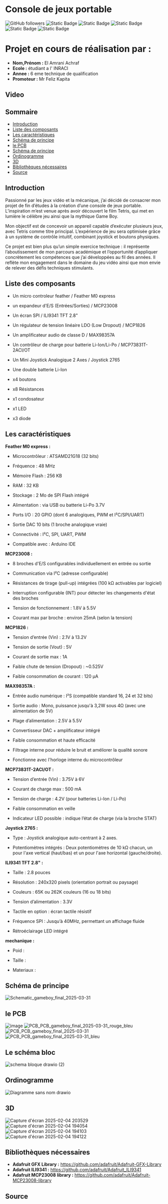 
# Console de jeux portable
 <img alt="GitHub followers" src="https://img.shields.io/github/followers/Achraf-ElAmrani?style=flat&logo=github"> <img alt="Static Badge" src="https://img.shields.io/badge/French-8A2BE2"> <img alt="Static Badge" src="https://img.shields.io/badge/Projet-8A2BE2?color=blue"> <img alt="Static Badge" src="https://img.shields.io/badge/-%20?logo=cplusplus"> <img alt="Static Badge" src="https://img.shields.io/badge/-%20?logo=easyeda&color=blue"> <img alt="Static Badge" src="https://img.shields.io/badge/-%20?logo=arduino&color=lightblue">

# Projet en cours de réalisation par : 
- **Nom,Prénom :** El Amrani Achraf
- **Ecole :** étudiant a l' INRACI
- **Annee :** 6 eme technique de qualification
- **Promoteur :** Mr Feliz Kapita 
## Video
## Sommaire
- [Introduction](#Introduction)
- [Liste des composants](#Liste-des-composants)
- [Les caractéristiques](#Les-caractéristiques)
- [Schéma de principe](#Schéma-de-principe)
- [le PCB](#le-PCB)
- [Schéma de principe](#Le-schéma-bloc)
- [Ordinogramme](#Ordinogramme)
- [3D](#3D)
- [Bibliothèques nécessaires](#Bibliothèques-nécessaires)
- [Source](#Source)
## Introduction

Passionné par les jeux vidéo et la mécanique, j’ai décidé de consacrer mon projet de fin d’études à la création d’une console de jeux portable. L’inspiration m’est venue après avoir découvert le film Tetris, qui met en lumière le célèbre jeu ainsi que la mythique Game Boy.

Mon objectif est de concevoir un appareil capable d’exécuter plusieurs jeux, avec Tetris comme titre principal. L’expérience de jeu sera optimisée grâce à un système de contrôle intuitif, combinant joystick et boutons physiques.

Ce projet est bien plus qu’un simple exercice technique : il représente l’aboutissement de mon parcours académique et l’opportunité d’appliquer concrètement les compétences que j’ai développées au fil des années. Il reflète mon engagement dans le domaine du jeu vidéo ainsi que mon envie de relever des défis techniques stimulants.

## Liste des composants

- Un micro controleur feather / Feather M0 express

- un  expandeur d'E/S (Entrées/Sorties) / MCP23008

- Un écran SPI / ILI9341 TFT 2.8"

- Un régulateur de tension linéaire LDO (Low Dropout) / MCP1826

- Un amplificateur audio de classe D / MAX98357A 

- Un contrôleur de charge pour batterie Li-Ion/Li-Po / MCP73831T-2ACI/OT

- Un  Mini Joystick Analogique 2 Axes / Joystick 2765

- Une double batterie Li-Ion

- x4 boutons

- x8 Résistances

- x1 condosateur 

- x1 LED 

- x3 diode

## Les caractéristiques
**Feather M0 express :** 

- Microcontrôleur : ATSAMD21G18 (32 bits)

- Fréquence : 48 MHz

- Mémoire Flash : 256 KB

- RAM : 32 KB

- Stockage : 2 Mo de SPI Flash intégré 

- Alimentation : via USB ou batterie Li-Po 3.7V 

- Ports I/O : 20 GPIO (dont 6 analogiques, PWM et I²C/SPI/UART)

- Sortie DAC 10 bits (1 broche analogique vraie)

- Connectivité : I²C, SPI, UART, PWM

- Compatible avec : Arduino IDE

**MCP23008 :**

- 8 broches d'E/S configurables individuellement en entrée ou sortie

- Communication via I²C (adresse configurable)

- Résistances de tirage (pull-up) intégrées (100 kΩ activables par logiciel)

- Interruption configurable (INT) pour détecter les changements d'état des broches

- Tension de fonctionnement : 1.8V à 5.5V

- Courant max par broche : environ 25mA (selon la tension)

**MCP1826 :**

- Tension d’entrée (Vin) : 2.1V à 13.2V

- Tension de sortie (Vout) : 5V 

- Courant de sortie max : 1A

- Faible chute de tension (Dropout) : ~0.525V 

- Faible consommation de courant : 120 µA

**MAX98357A :**

- Entrée audio numérique : I²S (compatible standard 16, 24 et 32 bits)

- Sortie audio : Mono, puissance jusqu'à 3,2W sous 4Ω (avec une alimentation de 5V)

- Plage d’alimentation : 2.5V à 5.5V

- Convertisseur DAC + amplificateur intégré

- Faible consommation et haute efficacité 

- Filtrage interne pour réduire le bruit et améliorer la qualité sonore

- Fonctionne avec l'horloge interne du microcontrôleur

**MCP73831T-2ACI/OT :**

- Tension d’entrée (Vin) : 3.75V à 6V

- Courant de charge max : 500 mA 

- Tension de charge : 4.2V (pour batteries Li-Ion / Li-Po)

- Faible consommation en veille

- Indicateur LED possible : indique l’état de charge (via la broche STAT)

**Joystick 2765 :**

- Type : Joystick analogique auto-centrant à 2 axes.​

- Potentiomètres intégrés : Deux potentiomètres de 10 kΩ chacun, un pour l'axe vertical (haut/bas) et un pour l'axe horizontal (gauche/droite).

**ILI9341 TFT 2.8" :**

- Taille : 2.8 pouces

- Résolution : 240x320 pixels (orientation portrait ou paysage)

- Couleurs : 65K ou 262K couleurs (16 ou 18 bits)

- Tension d’alimentation : 3.3V 

- Tactile en option :  écran tactile résistif 

- Fréquence SPI : Jusqu’à 40MHz, permettant un affichage fluide

- Rétroéclairage LED intégré
  
**mechanique :**

- Poid :

- Taille :

- Materiaux :


## Schéma de principe
![Schematic_gameboy_final_2025-03-31](https://github.com/user-attachments/assets/34e4be20-1f5d-4c5e-beee-5dde37f4b80f)

## le PCB
![image](https://github.com/user-attachments/assets/ff6a07bb-495c-4cd1-9c17-486cee9259d6)
![PCB_PCB_gameboy_final_2025-03-31_rouge_bleu](https://github.com/user-attachments/assets/aa09dab5-3835-4bec-b8a7-b3e5cea5c03d)
![PCB_PCB_gameboy_final_2025-03-31](https://github.com/user-attachments/assets/48dd8dd1-aab3-45cb-8d5d-ffff849005d8)
![PCB_PCB_gameboy_final_2025-03-31_bleu](https://github.com/user-attachments/assets/871a825a-0fbd-48c3-8dc2-fe9252e4e250)

## Le schéma bloc
![schema bloque  drawio (2)](https://github.com/user-attachments/assets/83ecc262-afdc-4523-affc-aa4a836d04b1)

## Ordinogramme
![Diagramme sans nom drawio](https://github.com/user-attachments/assets/3e8a5729-4d37-4346-be31-3ea31c8e87cd)

## 3D 
![Capture d'écran 2025-02-04 203529](https://github.com/user-attachments/assets/c2d2cccd-72f5-401e-8e14-7d100f6c450f)
![Capture d'écran 2025-02-04 194054](https://github.com/user-attachments/assets/2d69b65a-8281-49bf-bdec-56c905a3ff89)
![Capture d'écran 2025-02-04 194103](https://github.com/user-attachments/assets/9dff16ac-fc47-44fa-903b-3567f36d163e)
![Capture d'écran 2025-02-04 194122](https://github.com/user-attachments/assets/b390fd98-e645-4a37-a916-45a664a20343)
## Bibliothèques nécessaires
- **Adafruit GFX Library :** https://github.com/adafruit/Adafruit-GFX-Library
- **Adafruit ILI9341 :** https://github.com/adafruit/Adafruit_ILI9341
- **Adafruit MCP23008 library :** https://github.com/adafruit/Adafruit-MCP23008-library
## Source 

